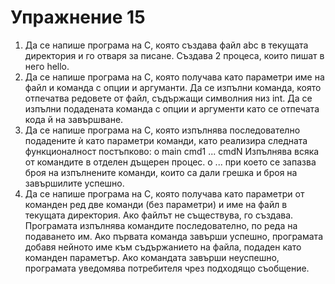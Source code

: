 # Упражнение 15

1. Да се напише програма на C, която създава файл abc в текущата директория и го отваря за писане. Създава 2 процеса, които пишат в него hello.
2. Да се напише програма на C, която получава като параметри  име на файл и команда с опции и аргуманти. Да се изпълни команда, която отпечатва редовете от файл, съдържащи символния низ int. Да се изпълни подадената команда с опции и аргументи като се отпечата кода й на завършване.
3. Да се напише програма на C, която изпълнява последователно подадените ѝ като параметри команди, като реализира следната функционалност постъпково:
o	main cmd1 ... cmdN Изпълнява всяка от командите в отделен дъщерен процес.
o	... при което се запазва броя на изпълнените команди, които са дали грешка и броя на завършилите успешно.
4. Да се напише програма на C, която получава като параметри от команден ред две команди (без параметри) и име на файл в текущата директория. Ако файлът не съществува, го създава. Програмата изпълнява командите последователно, по реда на подаването им. Ако първата команда завърши успешно, програмата добавя нейното име към съдържанието на файла, подаден като команден параметър. Ако командата завърши неуспешно, програмата уведомява потребителя чрез подходящо съобщение.
